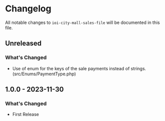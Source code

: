 # Changelog

All notable changes to `ioi-city-mall-sales-file` will be documented in this file.

## Unreleased

### What's Changed
- Use of enum for the keys of the sale payments instead of strings. (src/Enums/PaymentType.php)


## 1.0.0 - 2023-11-30

### What's Changed
- First Release
